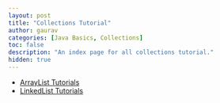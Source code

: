 ```yaml
---
layout: post
title: "Collections Tutorial"
author: gaurav
categories: [Java Basics, Collections]
toc: false
description: "An index page for all collections tutorial."
hidden: true
---
```


- [ArrayList Tutorials](/arraylist-tutorials/)
- [LinkedList Tutorials](/linkedlist-tutorials/)

